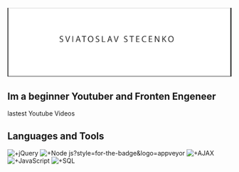 [![Header](https://raw.githubusercontent.com/kingcatttttt/kingcatttttt/11f086441d32937eb3cc6686fd43977a8cc2ccbb/asets/screen.png)](https://www.youtube.com/channel/UCYjQQb34u0c3E2Ez57WUp6g)

## Im a beginner Youtuber and Fronten Engeneer 

lastest Youtube Videos

## Languages and Tools
![+jQuery](https://img.shields.io/badge/-<jQuery>-<909090>?style=for-the-badge&logo=appveyor)
![+Node js](https://img.shields.io/badge/-<Node_js>-909090)?style=for-the-badge&logo=appveyor
![+AJAX](https://img.shields.io/badge/-<AJAX>-909090?style=for-the-badge&logo=appveyor)
![+JavaScript](https://img.shields.io/badge/-<JavaScript>-909090?style=for-the-badge&logo=appveyor)
![+SQL](https://img.shields.io/badge/-<SQL>-909090?style=for-the-badge&logo=appveyor)


